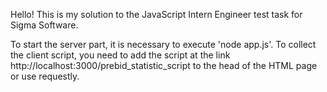 Hello! This is my solution to the JavaScript Intern Engineer test task for Sigma Software.

To start the server part, it is necessary to execute 'node app.js'. To collect the client script, you need to add the script at the link http://localhost:3000/prebid_statistic_script to the head of the HTML page or use requestly.
